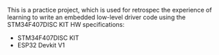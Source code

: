This is a practice project, which is used for retrospec the experience of learning to write an embedded low-level driver code using the STM34F407DISC KIT
HW specifications:
- STM34F407DISC KIT
- ESP32 Devkit V1
